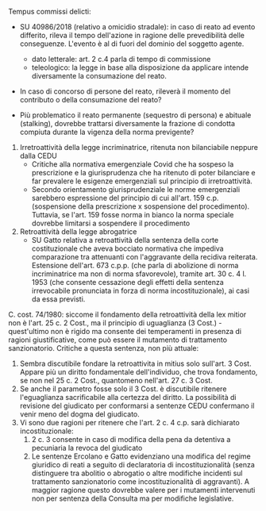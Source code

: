 Tempus commissi delicti:
- SU 40986/2018 (relativo a omicidio stradale): in caso di reato ad evento differito, rileva il tempo dell'azione in ragione delle prevedibilità delle conseguenze. L'evento è al di fuori del dominio del soggetto agente.
	- dato letterale: art. 2 c.4 parla di tempo di commissione
	- teleologico: la legge in base alla disposizione da applicare intende diversamente la consumazione del reato.

- In caso di concorso di persone del reato, rileverà il momento del contributo o della consumazione del reato?
- Più problematico il reato permanente (sequestro di persona) e abituale (stalking), dovrebbe trattarsi diversamente la frazione di condotta compiuta durante la vigenza della norma previgente?

1. Irretroattività della legge incriminatrice, ritenuta non bilanciabile neppure dalla CEDU
	- Critiche alla normativa emergenziale Covid che ha sospeso la prescrizione e la giurisprudenza che ha ritenuto di poter bilanciare e far prevalere le esigenze emergenziali sul principio di irretroattività.
	- Secondo orientamento giurisprudenziale le norme emergenziali sarebbero espressione del principio di cui all'art. 159 c.p. (sospensione della prescrizione x sospensione del procedimento). Tuttavia, se l'art. 159 fosse norma in bianco la norma speciale dovrebbe limitarsi a sospendere il procedimento
2. Retroattività della legge abrogatrice
	- SU Gatto relativa a retroattività della sentenza della corte costituzionale che aveva bocciato normativa che impediva comparazione tra attenuanti con l'aggravante della recidiva reiterata. Estensione dell'art. 673 c.p.p. (che parla di abolizione di norma incriminatrice ma non di norma sfavorevole), tramite art. 30 c. 4 l. 1953 (che consente cessazione degli effetti della sentenza irrevocabile pronunciata in forza di norma incostituzionale), ai casi da essa previsti.


C. cost. 74/1980: siccome il fondamento della retroattività della lex mitior non è l'art. 25 c. 2 Cost., ma il principio di uguaglianza (3 Cost.) - quest'ultimo non è rigido ma consente dei temperamenti in presenza di ragioni giustificative, come può essere il mutamento di trattamento sanzionatorio.
Critiche a questa sentenza, non più attuale:
1. Sembra discutibile fondare la retroattivita in mitius solo sull'art. 3 Cost. Appare più un diritto fondamentale dell'individuo, che trova fondamento, se non nel 25 c. 2 Cost., quantomeno nell'art. 27 c. 3 Cost.
2. Se anche il parametro fosse solo il 3 Cost. è discutibile ritenere l'eguaglianza sacrificabile alla certezza del diritto. La possibilità di revisione del giudicato per conformarsi a sentenze CEDU confermano il venir meno del dogma del giudicato.
3. Vi sono due ragioni per ritenere che l'art. 2 c. 4 c.p. sarà dichiarato incostituzionale:
	1. 2 c. 3 consente in caso di modifica della pena da detentiva a pecuniaria la revoca del giudicato
	2. Le sentenze Ercolano e Gatto evidenziano una modifica del regime giuridico di reati a seguito di declaratoria di incostituzionalità (senza distinguere tra abolitio o abrogatio o altre modifiche incidenti sul trattamento sanzionatorio come incostituzionalità di aggravanti). A maggior ragione questo dovrebbe valere per i mutamenti intervenuti non per sentenza della Consulta ma per modifiche legislative.